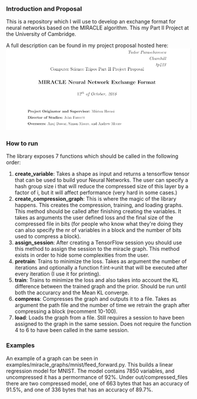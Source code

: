 ### Introduction and Proposal

This is a repository which I will use to develop an exchange format for neural networks based on the MIRACLE algorithm. This my Part II Project at the University of Cambridge.

A full description can be found in my project proposal hosted here:
<a href="https://github.com/TudorParas/TudorParas.github.io/blob/master/pdfs/MIRACLE%20Neural%20Network%20Exchange%20Format%20-%20Final.pdf" rel="Project Proposal"><img src="https://github.com/TudorParas/TudorParas.github.io/blob/master/images/MIRACLE%20thumbnail.png?raw=true"  width="600"></a>


### How to run

The library exposes 7 functions which should be called in the following order:

1. __create_variable__: Takes a shape as input and returns a tensorflow tensor that can be used to build your Neural Networks. The user can specify a hash group size i that will reduce the compressed size of this layer by a factor of i, but it will affect performance (very hard in some cases.)
2. __create_compression_graph__: This is where the magic of the library happens. This creates the compression, training, and loading graphs. This method should be called after finishing creating the variables. It takes as arguments the user defined loss and the final size of the compressed file in bits (for people who know what they're doing they can also specify the nr of variables in a block and the number of bits used to compress a block).
3. __assign_session__: After creating a TensorFlow session you should use this method to assign the session to the miracle graph. This method exists in order to hide some complexities from the user.
4. __pretrain__: Trains to minimize the loss. Takes as argument the number of iterations and optionally a function f:int->unit that will be executed after every iteration (I use it for printing).
5. __train__: Trains to minimize the loss and also takes into account the KL difference between the trained graph and the prior. Should be run until both the accurarcy and the Mean KL converge.
6. __compress__: Compresses the graph and outputs it to a file. Takes as argument the path file and the number of time we retrain the graph after compressing a block (recomment 10-100).
7. __load__: Loads the graph from a file. Still requires a session to have been assigned to the graph in the same session. Does not require the function 4 to 6 to have been called in the same session.



### Examples

An example of a graph can be seen in examples/miracle_graphs/mnist/feed_forward.py. This builds a linear regression model for MNIST. The model contains 7850 variables, and uncompressed it has a permormance of 92%. Under out/compressed_files there are two compressed model, one of 663 bytes that has an accuracy of 91.5%, and one of 336 bytes that has an accuracy of 89.7%.